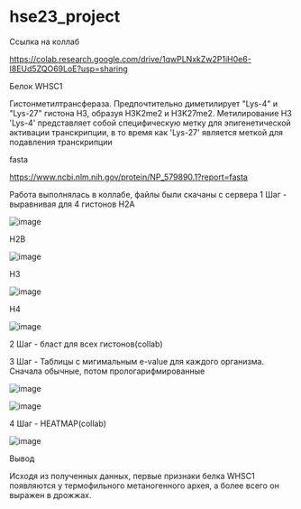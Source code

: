 # hse23_project

Ссылка на коллаб

https://colab.research.google.com/drive/1qwPLNxkZw2P1iH0e6-I8EUd5ZQO69LoE?usp=sharing


Белок WHSC1

Гистонметилтрансфераза. Предпочтительно диметилирует "Lys-4" и "Lys-27" гистона H3, образуя H3K2me2 и H3K27me2. Метилирование H3 'Lys-4' представляет собой специфическую метку для эпигенетической активации транскрипции, в то время как 'Lys-27' является меткой для подавления транскрипции

fasta 

https://www.ncbi.nlm.nih.gov/protein/NP_579890.1?report=fasta


Работа выполнялась в коллабе, файлы были скачаны с сервера
1 Шаг - выравнивая для 4 гистонов
H2A 

![image](https://github.com/Ar4il/hse23_project/assets/84396301/e2813d7f-08cb-4398-ab1b-f50a3586452a)

H2B

![image](https://github.com/Ar4il/hse23_project/assets/84396301/97248400-7181-4a34-9c8b-5d26eff8bc03)

H3

![image](https://github.com/Ar4il/hse23_project/assets/84396301/411d70b2-f57a-4f12-b1d0-f03b4358be9c)

H4

![image](https://github.com/Ar4il/hse23_project/assets/84396301/0575da0a-3c63-4813-a6bc-7e9f310fe449)

2 Шаг - бласт для всех гистонов(collab)

3 Шаг - Таблицы с мигимальным e-value для каждого организма. Сначала обычные, потом прологарифмированные

![image](https://github.com/Ar4il/hse23_project/assets/84396301/1e8f3e9a-9094-4cd1-832c-b75b011249dd)

![image](https://github.com/Ar4il/hse23_project/assets/84396301/080b0763-67c1-453f-a07a-96f2b4d06b5e)

4 Шаг - HEATMAP(collab)

![image](https://github.com/Ar4il/hse23_project/assets/84396301/bddab3bc-f967-4b2f-93d4-918db7e5c24a)

Вывод

Исходя из полученных данных, первые признаки белка WHSC1 появляются у термофильного метаногенного архея, а более всего он выражен в дрожжах.


